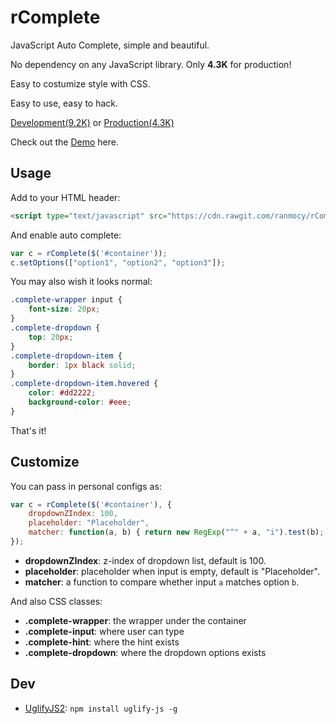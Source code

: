 rComplete
=========

JavaScript Auto Complete, simple and beautiful.

No dependency on any JavaScript library.
Only **4.3K** for production!

Easy to costumize style with CSS.

Easy to use, easy to hack.

[Development(9.2K)](https://raw.githubusercontent.com/ranmocy/rComplete/master/rComplete.js)
or
[Production(4.3K)](https://cdn.rawgit.com/ranmocy/rComplete/master/rComplete.min.js)

Check out the [Demo](http://complete.ranmocy.info/demo.html) here.

## Usage

Add to your HTML header:

```HTML
<script type="text/javascript" src="https://cdn.rawgit.com/ranmocy/rComplete/master/rComplete.min.js"></script>
```

And enable auto complete:

```javascript
var c = rComplete($('#container'));
c.setOptions(["option1", "option2", "option3"]);
```

You may also wish it looks normal:

```CSS
.complete-wrapper input {
    font-size: 20px;
}
.complete-dropdown {
    top: 20px;
}
.complete-dropdown-item {
    border: 1px black solid;
}
.complete-dropdown-item.hovered {
    color: #dd2222;
    background-color: #eee;
}
```

That's it!

## Customize

You can pass in personal configs as:

```javascript
var c = rComplete($('#container'), {
    dropdownZIndex: 100,
    placeholder: "Placeholder",
    matcher: function(a, b) { return new RegExp("^" + a, "i").test(b); }
});
```

* **dropdownZIndex**: z-index of dropdown list, default is 100.
* **placeholder**: placeholder when input is empty, default is "Placeholder".
* **matcher**: a function to compare whether input `a` matches option `b`.

And also CSS classes:

* **.complete-wrapper**: the wrapper under the container
* **.complete-input**: where user can type
* **.complete-hint**: where the hint exists
* **.complete-dropdown**: where the dropdown options exists

## Dev

* [UglifyJS2](https://github.com/mishoo/UglifyJS2): `npm install uglify-js -g`
